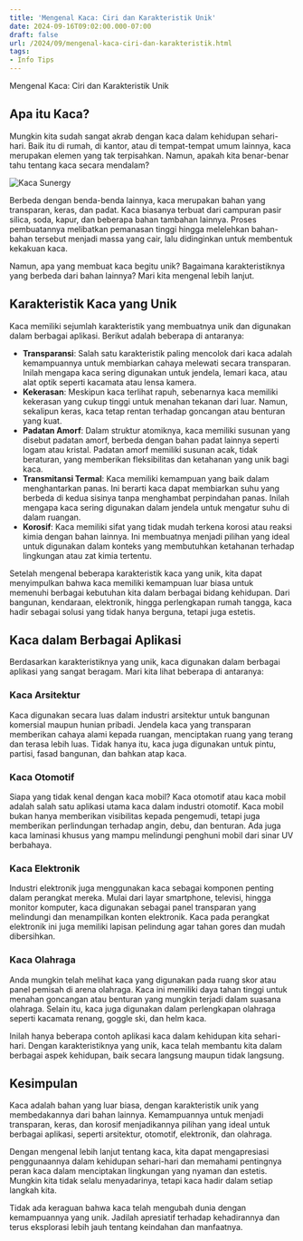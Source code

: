 ```yaml
---
title: 'Mengenal Kaca: Ciri dan Karakteristik Unik'
date: 2024-09-16T09:02:00.000-07:00
draft: false
url: /2024/09/mengenal-kaca-ciri-dan-karakteristik.html
tags: 
- Info Tips
---
```


Mengenal Kaca: Ciri dan Karakteristik Unik

Apa itu Kaca?
-------------

Mungkin kita sudah sangat akrab dengan kaca dalam kehidupan sehari-hari. Baik itu di rumah, di kantor, atau di tempat-tempat umum lainnya, kaca merupakan elemen yang tak terpisahkan. Namun, apakah kita benar-benar tahu tentang kaca secara mendalam?

![Kaca Sunergy](https://eliteartglass.co.id/inspirasi/wp-content/uploads/2020/12/kaca-sunergy-Elite-artglass-1.jpg)

Berbeda dengan benda-benda lainnya, kaca merupakan bahan yang transparan, keras, dan padat. Kaca biasanya terbuat dari campuran pasir silica, soda, kapur, dan beberapa bahan tambahan lainnya. Proses pembuatannya melibatkan pemanasan tinggi hingga melelehkan bahan-bahan tersebut menjadi massa yang cair, lalu didinginkan untuk membentuk kekakuan kaca.

Namun, apa yang membuat kaca begitu unik? Bagaimana karakteristiknya yang berbeda dari bahan lainnya? Mari kita mengenal lebih lanjut.

Karakteristik Kaca yang Unik
----------------------------

Kaca memiliki sejumlah karakteristik yang membuatnya unik dan digunakan dalam berbagai aplikasi. Berikut adalah beberapa di antaranya:

*   **Transparansi**: Salah satu karakteristik paling mencolok dari kaca adalah kemampuannya untuk membiarkan cahaya melewati secara transparan. Inilah mengapa kaca sering digunakan untuk jendela, lemari kaca, atau alat optik seperti kacamata atau lensa kamera.
*   **Kekerasan**: Meskipun kaca terlihat rapuh, sebenarnya kaca memiliki kekerasan yang cukup tinggi untuk menahan tekanan dari luar. Namun, sekalipun keras, kaca tetap rentan terhadap goncangan atau benturan yang kuat.
*   **Padatan Amorf**: Dalam struktur atomiknya, kaca memiliki susunan yang disebut padatan amorf, berbeda dengan bahan padat lainnya seperti logam atau kristal. Padatan amorf memiliki susunan acak, tidak beraturan, yang memberikan fleksibilitas dan ketahanan yang unik bagi kaca.
*   **Transmitansi Termal**: Kaca memiliki kemampuan yang baik dalam menghantarkan panas. Ini berarti kaca dapat membiarkan suhu yang berbeda di kedua sisinya tanpa menghambat perpindahan panas. Inilah mengapa kaca sering digunakan dalam jendela untuk mengatur suhu di dalam ruangan.
*   **Korosif**: Kaca memiliki sifat yang tidak mudah terkena korosi atau reaksi kimia dengan bahan lainnya. Ini membuatnya menjadi pilihan yang ideal untuk digunakan dalam konteks yang membutuhkan ketahanan terhadap lingkungan atau zat kimia tertentu.

Setelah mengenal beberapa karakteristik kaca yang unik, kita dapat menyimpulkan bahwa kaca memiliki kemampuan luar biasa untuk memenuhi berbagai kebutuhan kita dalam berbagai bidang kehidupan. Dari bangunan, kendaraan, elektronik, hingga perlengkapan rumah tangga, kaca hadir sebagai solusi yang tidak hanya berguna, tetapi juga estetis.

Kaca dalam Berbagai Aplikasi
----------------------------

Berdasarkan karakteristiknya yang unik, kaca digunakan dalam berbagai aplikasi yang sangat beragam. Mari kita lihat beberapa di antaranya:

### Kaca Arsitektur

Kaca digunakan secara luas dalam industri arsitektur untuk bangunan komersial maupun hunian pribadi. Jendela kaca yang transparan memberikan cahaya alami kepada ruangan, menciptakan ruang yang terang dan terasa lebih luas. Tidak hanya itu, kaca juga digunakan untuk pintu, partisi, fasad bangunan, dan bahkan atap kaca.

### Kaca Otomotif

Siapa yang tidak kenal dengan kaca mobil? Kaca otomotif atau kaca mobil adalah salah satu aplikasi utama kaca dalam industri otomotif. Kaca mobil bukan hanya memberikan visibilitas kepada pengemudi, tetapi juga memberikan perlindungan terhadap angin, debu, dan benturan. Ada juga kaca laminasi khusus yang mampu melindungi penghuni mobil dari sinar UV berbahaya.

### Kaca Elektronik

Industri elektronik juga menggunakan kaca sebagai komponen penting dalam perangkat mereka. Mulai dari layar smartphone, televisi, hingga monitor komputer, kaca digunakan sebagai panel transparan yang melindungi dan menampilkan konten elektronik. Kaca pada perangkat elektronik ini juga memiliki lapisan pelindung agar tahan gores dan mudah dibersihkan.

### Kaca Olahraga

Anda mungkin telah melihat kaca yang digunakan pada ruang skor atau panel pemisah di arena olahraga. Kaca ini memiliki daya tahan tinggi untuk menahan goncangan atau benturan yang mungkin terjadi dalam suasana olahraga. Selain itu, kaca juga digunakan dalam perlengkapan olahraga seperti kacamata renang, goggle ski, dan helm kaca.

Inilah hanya beberapa contoh aplikasi kaca dalam kehidupan kita sehari-hari. Dengan karakteristiknya yang unik, kaca telah membantu kita dalam berbagai aspek kehidupan, baik secara langsung maupun tidak langsung.

Kesimpulan
----------

Kaca adalah bahan yang luar biasa, dengan karakteristik unik yang membedakannya dari bahan lainnya. Kemampuannya untuk menjadi transparan, keras, dan korosif menjadikannya pilihan yang ideal untuk berbagai aplikasi, seperti arsitektur, otomotif, elektronik, dan olahraga.

Dengan mengenal lebih lanjut tentang kaca, kita dapat mengapresiasi penggunaannya dalam kehidupan sehari-hari dan memahami pentingnya peran kaca dalam menciptakan lingkungan yang nyaman dan estetis. Mungkin kita tidak selalu menyadarinya, tetapi kaca hadir dalam setiap langkah kita.

Tidak ada keraguan bahwa kaca telah mengubah dunia dengan kemampuannya yang unik. Jadilah apresiatif terhadap kehadirannya dan terus eksplorasi lebih jauh tentang keindahan dan manfaatnya.